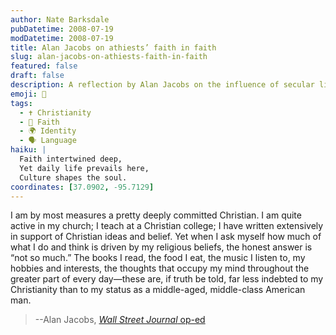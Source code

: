 ```yaml
---
author: Nate Barksdale
pubDatetime: 2008-07-19
modDatetime: 2008-07-19
title: Alan Jacobs on athiests’ faith in faith
slug: alan-jacobs-on-athiests-faith-in-faith
featured: false
draft: false
description: A reflection by Alan Jacobs on the influence of secular life over religious beliefs.
emoji: 🤔
tags:
  - ✝️ Christianity
  - 🙏 Faith
  - 🌍 Identity
  - 🗣️ Language
haiku: |
  Faith intertwined deep,  
  Yet daily life prevails here,  
  Culture shapes the soul.
coordinates: [37.0902, -95.7129]
---
```


I am by most measures a pretty deeply committed Christian. I am quite active in my church; I teach at a Christian college; I have written extensively in support of Christian ideas and belief. Yet when I ask myself how much of what I do and think is driven by my religious beliefs, the honest answer is “not so much.” The books I read, the food I eat, the music I listen to, my hobbies and interests, the thoughts that occupy my mind throughout the greater part of every day—these are, if truth be told, far less indebted to my Christianity than to my status as a middle-aged, middle-class American man.

> --Alan Jacobs, [_Wall Street Journal_ op-ed](http://web.archive.org/web/20130227102411/http://online.wsj.com/article/SB121271181887250603.html)
